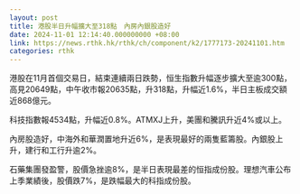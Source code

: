 ```yaml
---
layout: post
title: 港股半日升幅擴大至318點　內房內銀股造好
date: 2024-11-01 12:14:40.000000000 +08:00
link: https://news.rthk.hk/rthk/ch/component/k2/1777173-20241101.htm
categories: rthk
---
```


港股在11月首個交易日，結束連續兩日跌勢，恒生指數升幅逐步擴大至逾300點，高見20649點，中午收市報20635點，升318點，升幅近1.6%，半日主板成交額近868億元。

科技指數報4534點，升幅近0.8%。ATMXJ上升，美團和騰訊升近4%或以上。

內房股造好，中海外和華潤置地升近6%，是表現最好的兩隻藍籌股。內銀股上升，建行和工行升逾2%。

石藥集團發盈警，股價急挫逾8%，是半日表現最差的恒指成份股。理想汽車公布上季業績後，股價跌7%，是跌幅最大的科指成份股。
